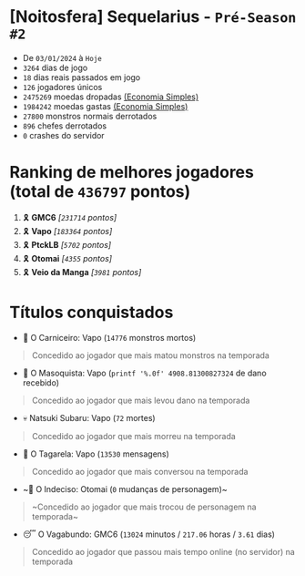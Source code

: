 # [Noitosfera] Sequelarius - `Pré-Season #2`
- De `03/01/2024` à `Hoje`
- `3264` dias de jogo
- `18` dias reais passados em jogo
- `126` jogadores únicos
- `2475269` moedas dropadas [(Economia Simples)](https://github.com/otomay/Economia-Simples)
- `1984242` moedas gastas [(Economia Simples)](https://github.com/otomay/Economia-Simples)
- `27800` monstros normais derrotados
- `896` chefes derrotados
- `0` crashes do servidor

# Ranking de melhores jogadores (total de `436797` pontos)
1. 🎗️ **GMC6** *[`231714` pontos]*
2. 🎗️ **Vapo** *[`183364` pontos]*
3. 🎗️ **PtckLB** *[`5702` pontos]*
4. 🎗️ **Otomai** *[`4355` pontos]*
5. 🎗️ **Veio da Manga** *[`3981` pontos]*

# Títulos conquistados
- 👹 O Carniceiro: Vapo (`14776` monstros mortos)
> Concedido ao jogador que mais matou monstros na temporada
- 🥵 O Masoquista: Vapo (`printf '%.0f' 4908.81300827324` de dano recebido)
> Concedido ao jogador que mais levou dano na temporada
- 💀 Natsuki Subaru: Vapo (`72` mortes)
> Concedido ao jogador que mais morreu na temporada
- 🦜 O Tagarela: Vapo (`13530` mensagens)
> Concedido ao jogador que mais conversou na temporada
- ~🤔 O Indeciso: Otomai (`0` mudanças de personagem)~
> ~Concedido ao jogador que mais trocou de personagem na temporada~
- 😴 O Vagabundo: GMC6 (`13024` minutos / `217.06` horas / `3.61` dias)
> Concedido ao jogador que passou mais tempo online (no servidor) na temporada
